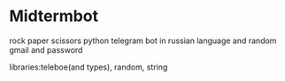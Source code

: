 # Midtermbot
rock paper scissors python telegram bot in russian language and random gmail and password


libraries:teleboе(and types), random, string
